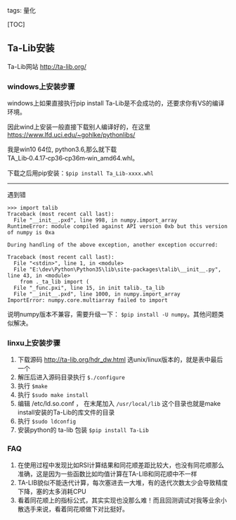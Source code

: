 tags: 量化

[TOC]





## Ta-Lib安装

Ta-Lib网站 http://ta-lib.org/



### windows上安装步骤

windows上如果直接执行pip install Ta-Lib是不会成功的，还要求你有VS的编译环境。

因此wind上安装一般直接下载别人编译好的，在这里 https://www.lfd.uci.edu/~gohlke/pythonlibs/

我是win10 64位, python3.6,那么就下载  TA_Lib‑0.4.17‑cp36‑cp36m‑win_amd64.whl。

下载之后用pip安装：`$pip install Ta_Lib-xxxx.whl`

-----
遇到错
```python3
>>> import talib
Traceback (most recent call last):
  File "__init__.pxd", line 998, in numpy.import_array
RuntimeError: module compiled against API version 0xb but this version of numpy is 0xa

During handling of the above exception, another exception occurred:

Traceback (most recent call last):
  File "<stdin>", line 1, in <module>
  File "E:\dev\Python\Python35\lib\site-packages\talib\__init__.py", line 43, in <module>
    from ._ta_lib import (
  File "_func.pxi", line 15, in init talib._ta_lib
  File "__init__.pxd", line 1000, in numpy.import_array
ImportError: numpy.core.multiarray failed to import
```
说明numpy版本不兼容，需要升级一下： `$pip install -U numpy`。其他问题类似解决。


### linxu上安装步骤

1. 下载源码 http://ta-lib.org/hdr_dw.html  选unix/linux版本的，就是表中最后一个
2. 解压后进入源码目录执行    `$./configure`
3. 执行 `$make`
4. 执行 `$sudo make install`
5. 编辑 /etc/ld.so.conf ， 在末尾加入 `/usr/local/lib` 这个目录也就是make install安装的Ta-Lib的库文件的目录
6. 执行 `$sudo ldconfig`
7. 安装python的 ta-lib 包装  `$pip install Ta-Lib`

### FAQ
1. 在使用过程中发现比如RSI计算结果和同花顺差距比较大，也没有同花顺那么准确，这是因为一些函数比如均值计算在TA-LIB和同花顺中不一样
2. TA-LIB貌似不能迭代计算，每次塞进去一大堆，有的迭代次数太少会导致精度下降，塞的太多消耗CPU
3. 看着同花顺上的指标公式，其实实现也没那么难！而且回测调试对我等业余小散选手来说，看着同花顺做下对比挺好。